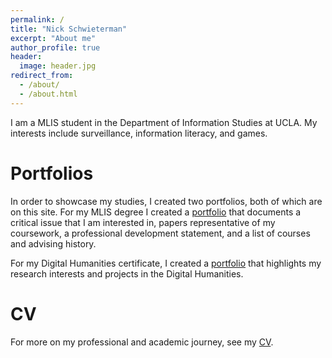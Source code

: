 ```yaml
---
permalink: /
title: "Nick Schwieterman"
excerpt: "About me"
author_profile: true
header:
  image: header.jpg
redirect_from: 
  - /about/
  - /about.html
---
```


I am a MLIS student in the Department of Information Studies at UCLA. My interests include surveillance, information literacy, and games. 

Portfolios
======
In order to showcase my studies, I created two portfolios, both of which are on this site. For my MLIS degree I created a [portfolio](/mlis-portfolio) that documents a critical issue that I am interested in, papers representative of my coursework, a professional development statement, and a list of courses and advising history.

For my Digital Humanities certificate, I created a [portfolio](/dh-portfolio) that highlights my research interests and projects in the Digital Humanities.

CV
======
For more on my professional and academic journey, see my [CV](/cv).
